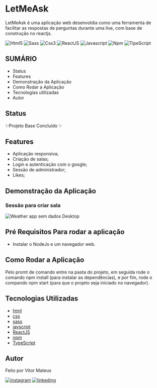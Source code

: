# LetMeAsk
LetMeAsk é uma aplicação web desenvoldia como uma ferramenta de facilitar as respostas de perguntas durante uma live, com base de construção no reactjs.

![Html5](https://img.shields.io/badge/HTML5-E34F26?style=for-the-badge&logo=html5&logoColor=white) ![Sass](https://img.shields.io/badge/Sass-CC6699?style=for-the-badge&logo=sass&logoColor=white) ![Css3](https://img.shields.io/badge/CSS3-1572B6?style=for-the-badge&logo=css3&logoColor=white) ![ReactJS](https://img.shields.io/badge/React-20232A?style=for-the-badge&logo=react&logoColor=61DAFB) ![Javascript](https://img.shields.io/badge/JavaScript-F7DF1E?style=for-the-badge&logo=javascript&logoColor=black) ![Npm](https://img.shields.io/badge/npm-CB3837?style=for-the-badge&logo=npm&logoColor=white) ![TipeScript](https://img.shields.io/npm/types/typescript?style=for-the-badge)

## SUMÁRIO

- Status
- Features
- Demonstração da Aplicação
- Como Rodar a Aplicação
- Tecnologias utilizadas
- Autor

## Status

✨Projeto Base Concluído ✨

## Features

- Aplicação responsiva;
- Criação de salas;
- Login e autenticação com o google;
- Sessão de administrador;
- Likes;

## Demonstração da Aplicação

### Sessão para criar sala
![Weather app sem dados Desktop](./src/assets/images_for_reademe/criar_sala.png)

## Pré Requisitos Para rodar a aplicação 
- Instalar o NodeJs e um navegador web.

## Como Rodar a Aplicação
Pelo promt de comando entre na pasta do projeto, em seguida rode o comando npm install (para instalar as dependências), e por fim, rode o compando npm start (para que o projeto seja iniciado no navegador).

## Tecnologias Utilizadas

- [html](https://developer.mozilla.org/pt-BR/docs/Web/HTML)
- [css](https://developer.mozilla.org/pt-BR/docs/Web/CSS)
- [sass](https://sass-lang.com/documentation)
- [javscript](https://developer.mozilla.org/pt-BR/docs/Web/JavaScript)
- [ReactJS](https://pt-br.reactjs.org/)
- [npm](https://docs.npmjs.com/)
- [TypeScript](https://www.typescriptlang.org/docs/)

## Autor
Feito por Vitor Mateus

[![instagram](https://img.shields.io/badge/Instagram-E4405F?style=for-the-badge&logo=instagram&logoColor=white)](https://www.instagram.com/vitor_dev_/) [![linkeding](https://img.shields.io/badge/LinkedIn-0077B5?style=for-the-badge&logo=linkedin&logoColor=white)](https://www.linkedin.com/in/vitor-mateus-2a42461a2/)


